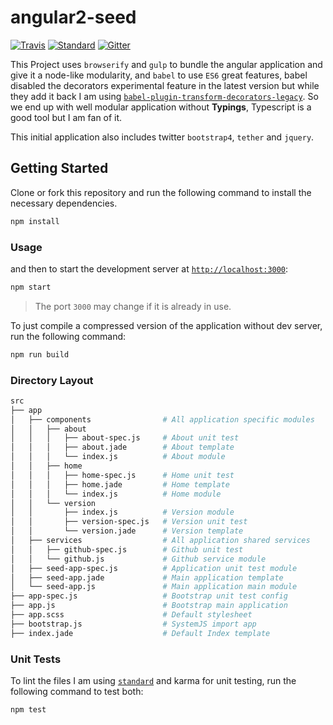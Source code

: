 # angular2-seed

[![Travis](https://img.shields.io/travis/willyelm/angular2-js-seed.svg?style=flat-square)](https://travis-ci.org/willyelm/angular2-js-seed)
[![Standard](https://img.shields.io/badge/code%20style-standard-yellow.svg?style=flat-square)](http://standardjs.com/)
[![Gitter](https://img.shields.io/gitter/room/willyelm/angular2-js-seed.svg?style=flat-square)](https://gitter.im/willyelm/angular2-js-seed)

This Project uses `browserify` and `gulp` to bundle the angular
application and give it a node-like modularity, and `babel` to use `ES6`
great features, babel disabled the decorators experimental feature in the
latest version but while they add it back I am using [`babel-plugin-transform-decorators-legacy`](https://github.com/loganfsmyth/babel-plugin-transform-decorators-legacy).
So we end up with well modular application without **Typings**, Typescript
is a good tool but I am fan of it.

This initial application also includes twitter `bootstrap4`, `tether`
and `jquery`.

## Getting Started

Clone or fork this repository and run the following command to install
the necessary dependencies.

```bash
npm install
```

### Usage

and then to start the development server at [`http://localhost:3000`](http://localhost:3000):

```bash
npm start
```

> The port `3000` may change if it is already in use.

To just compile a compressed version of the application without dev server,
run the following command:

```bash
npm run build
```

### Directory Layout

```bash
src
├── app
│   ├── components                # All application specific modules
│   │   ├── about
│   │   │   ├── about-spec.js     # About unit test
│   │   │   ├── about.jade        # About template
│   │   │   └── index.js          # About module
│   │   ├── home
│   │   │   ├── home-spec.js      # Home unit test
│   │   │   ├── home.jade         # Home template
│   │   │   └── index.js          # Home module
│   │   └── version
│   │       ├── index.js          # Version module
│   │       ├── version-spec.js   # Version unit test
│   │       └── version.jade      # Version template
│   ├── services                  # All application shared services
│   │   ├── github-spec.js        # Github unit test
│   │   └── github.js             # Github service module
│   ├── seed-app-spec.js          # Application unit test module
│   ├── seed-app.jade             # Main application template
│   └── seed-app.js               # Main application main module
├── app-spec.js                   # Bootstrap unit test config
├── app.js                        # Bootstrap main application
├── app.scss                      # Default stylesheet
├── bootstrap.js                  # SystemJS import app
├── index.jade                    # Default Index template
```

### Unit Tests

To lint the files I am using [`standard`](http://standardjs.com/) and
karma for unit testing, run the following command to test both:

```bash
npm test
```

<!-- run it once:

```bash
npm run test:single
``` -->
